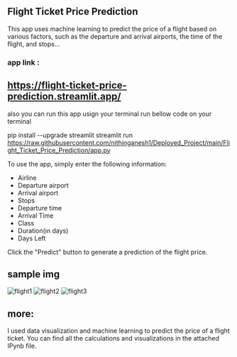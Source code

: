 ## Flight Ticket Price Prediction 
This app uses machine learning to predict the price of a flight based on various factors, such as the departure and arrival airports, the time of the flight, and stops...

### app link :
https://flight-ticket-price-prediction.streamlit.app/ 
---
also you can run this app usign your terminal run bellow code on your terminal

pip install --upgrade streamlit
streamlit run https://raw.githubusercontent.com/nithinganesh1/Deployed_Project/main/Flight_Ticket_Price_Prediction/app.py


To use the app, simply enter the following information:

* Airline
* Departure airport
* Arrival airport
* Stops
* Departure time
* Arrival Time
* Class
* Duration(in days)
* Days Left

Click the "Predict" button to generate a prediction of the flight price.


## sample img
![flight1](https://github.com/nithinganesh1/Deployed_Project/assets/122164879/3c0c31b9-32f1-4d2b-a92b-eefab758d746)
![flight2](https://github.com/nithinganesh1/Deployed_Project/assets/122164879/1b288b9e-5e8c-4d24-aae2-fea7a5cd7cdb)
![flight3](https://github.com/nithinganesh1/Deployed_Project/assets/122164879/ead54a26-f613-4b48-9db1-7c71c1f800d7)

## more:
I used data visualization and machine learning to predict the price of a flight ticket. You can find all the calculations and visualizations in the attached IPynb file.
